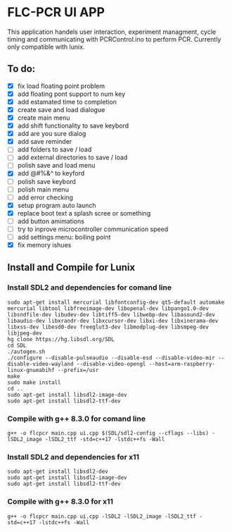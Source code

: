 # FLC-PCR UI APP
This application handels user interaction, experiment managment, cycle timing and communicating with PCRControl.ino to perform PCR. Currently only compatible with lunix.
## To do:
- [X] fix load floating point problem
- [X] add floating pont support to num key
- [X] add estamated time to completion
- [X] create save and load dialogue
- [X] create main menu
- [X] add shift functionality to save keybord
- [X] add are you sure dialog
- [X] add save reminder
- [ ] add folders to save / load
- [ ] add external directories to save / load
- [ ] polish save and load menu
- [X] add @#%&^ to keyford
- [ ] polish save keybord
- [ ] polish main menu
- [ ] add error checking
- [X] setup program auto launch
- [X] replace boot text a splash scree or something
- [ ] add button amimations
- [ ] try to inprove microcontroller communication speed
- [ ] add settings menu: boiling point 
- [X] fix memory ishues
## Install and Compile for Lunix
### Install SDL2 and dependencies for comand line
```
sudo apt-get install mercurial libfontconfig-dev qt5-default automake mercurial libtool libfreeimage-dev libopenal-dev libpango1.0-dev libsndfile-dev libudev-dev libtiff5-dev libwebp-dev libasound2-dev libaudio-dev libxrandr-dev libxcursor-dev libxi-dev libxinerama-dev libxss-dev libesd0-dev freeglut3-dev libmodplug-dev libsmpeg-dev libjpeg-dev
hg clone https://hg.libsdl.org/SDL
cd SDL
./autogen.sh
./configure --disable-pulseaudio --disable-esd --disable-video-mir --disable-video-wayland --disable-video-opengl --host=arm-raspberry-linux-gnueabihf --prefix=/usr
make
sudo make install
cd ..
sudo apt-get install libsdl2-image-dev
sudo apt-get install libsdl2-ttf-dev
```
### Compile with g++ 8.3.0 for comand line
```
g++ -o flcpcr main.cpp ui.cpp $(SDL/sdl2-config --cflags --libs) -lSDL2_image -lSDL2_ttf -std=c++17 -lstdc++fs -Wall
```
### Install SDL2 and dependencies for x11
```
sudo apt-get install libsdl2-dev
sudo apt-get install libsdl2-image-dev
sudo apt-get install libsdl2-ttf-dev
```
### Compile with g++ 8.3.0 for x11
```
g++ -o flcpcr main.cpp ui.cpp -lSDL2 -lSDL2_image -lSDL2_ttf -std=c++17 -lstdc++fs -Wall
```

